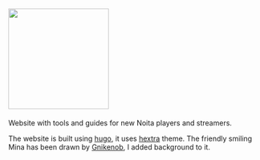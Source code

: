 # <a href="https://runfast.stream"><img src="https://github.com/acidflow-noita/runfast/assets/106106310/c3f04d87-291a-4267-aadd-2695b7a86083" width="200"></a>
Website with tools and guides for new Noita players and streamers.

The website is built using [hugo](https://gohugo.io/), it uses [hextra](https://imfing.github.io/hextra/) theme.
The friendly smiling Mina has been drawn by [Gnikenob](https://www.twitch.tv/gnikenob), I added background to it.
